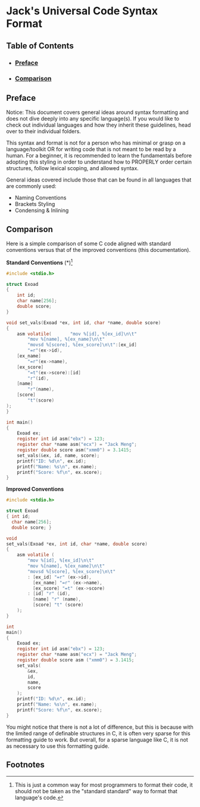 # Jack's Universal Code Syntax Format

## Table of Contents

* ### [**Preface**](#Preface)
* ### [**Comparison**](#Comparison)

## Preface
Notice: This document covers general ideas around syntax formatting and does not dive deeply into any specific language(s). If you would like to check out individual languages and how they inherit these guidelines, head over to their individual folders.

This syntax and format is not for a person who has minimal or grasp on a language/toolkit OR for writing code that is not meant to be read by a human. For a beginner, it is recommended to learn the fundamentals before adopting this styling in order to understand how to PROPERLY order certain structures, follow lexical scoping, and allowed syntax.

General ideas covered include those that can be found in all languages that are commonly used:
* Naming Conventions
* Brackets Styling
* Condensing & Inlining

## Comparison
Here is a simple comparison of some C code aligned with standard conventions versus that of the improved conventions (this documentation).

**Standard Conventions** (*)[^1]
```c
#include <stdio.h>

struct Exoad
{
	int id;
	char name[256];
	double score;
}

void set_vals(Exoad *ex, int id, char *name, double score)
{
	asm volatile(		"mov %[id], %[ex_id]\n\t"
		"mov %[name], %[ex_name]\n\t"
		"movsd %[score], %[ex_score]\n\t":[ex_id]
		"=r"(ex->id),
	[ex_name]
		"=r"(ex->name),
	[ex_score]
		"=t"(ex->score):[id]
		"r"(id),
	[name]
		"r"(name),
	[score]
		"t"(score)
);
}

int main()
{
	Exoad ex;
	register int id asm("ebx") = 123;
	register char *name asm("ecx") = "Jack Meng";
	register double score asm("xmm0") = 3.1415;
	set_vals(&ex, id, name, score);
	printf("ID: %d\n", ex.id);
	printf("Name: %s\n", ex.name);
	printf("Score: %f\n", ex.score);
}
```

**Improved Conventions**

```c
#include <stdio.h>

struct Exoad 
{ int id;
  char name[256];
  double score; }

void 
set_vals(Exoad *ex, int id, char *name, double score)
{
    asm volatile (
        "mov %[id], %[ex_id]\n\t"
        "mov %[name], %[ex_name]\n\t"
        "movsd %[score], %[ex_score]\n\t"
        : [ex_id] "=r" (ex->id),
          [ex_name] "=r" (ex->name),
          [ex_score] "=t" (ex->score)
        : [id] "r" (id),
          [name] "r" (name),
          [score] "t" (score)
    );
}

int
main()
{
    Exoad ex;
    register int id asm("ebx") = 123;
    register char *name asm("ecx") = "Jack Meng";
    register double score asm ("xmm0") = 3.1415;
    set_vals(
        &ex,
        id,
        name, 
        score
    );
    printf("ID: %d\n", ex.id);
    printf("Name: %s\n", ex.name);
    printf("Score: %f\n", ex.score);
}
```

You might notice that there is not a lot of difference, but this is because with the limited range of definable structures in C, it is often very sparse for this formatting guide to work. But overall, for a sparse language like C, it is not as necessary to use this formatting guide.

## Footnotes
[^1]: This is just a common way for most programmers to format their code, it should not be taken as the "standard standard" way to format that language's code.